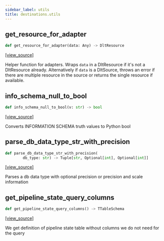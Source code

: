 ```yaml
---
sidebar_label: utils
title: destinations.utils
---
```


## get\_resource\_for\_adapter

```python
def get_resource_for_adapter(data: Any) -> DltResource
```

[[view_source]](https://github.com/dlt-hub/dlt/blob/e9c9ecfa8a644fdb516dd74aabca3bf75bafb154/dlt/destinations/utils.py#L24)

Helper function for adapters. Wraps `data` in a DltResource if it's not a DltResource already.
Alternatively if `data` is a DltSource, throws an error if there are multiple resource in the source
or returns the single resource if available.

## info\_schema\_null\_to\_bool

```python
def info_schema_null_to_bool(v: str) -> bool
```

[[view_source]](https://github.com/dlt-hub/dlt/blob/e9c9ecfa8a644fdb516dd74aabca3bf75bafb154/dlt/destinations/utils.py#L51)

Converts INFORMATION SCHEMA truth values to Python bool

## parse\_db\_data\_type\_str\_with\_precision

```python
def parse_db_data_type_str_with_precision(
        db_type: str) -> Tuple[str, Optional[int], Optional[int]]
```

[[view_source]](https://github.com/dlt-hub/dlt/blob/e9c9ecfa8a644fdb516dd74aabca3bf75bafb154/dlt/destinations/utils.py#L60)

Parses a db data type with optional precision or precision and scale information

## get\_pipeline\_state\_query\_columns

```python
def get_pipeline_state_query_columns() -> TTableSchema
```

[[view_source]](https://github.com/dlt-hub/dlt/blob/e9c9ecfa8a644fdb516dd74aabca3bf75bafb154/dlt/destinations/utils.py#L76)

We get definition of pipeline state table without columns we do not need for the query

